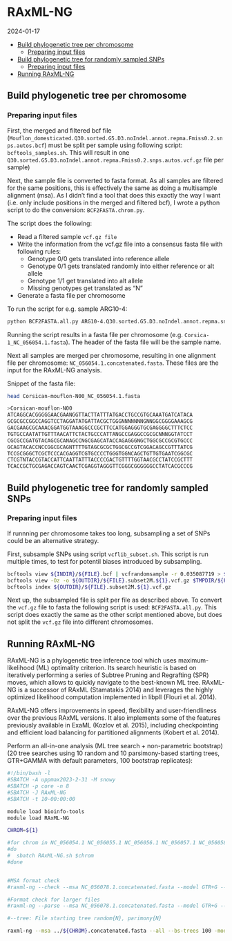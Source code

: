 RAxML-NG
================
2024-01-17

- [Build phylogenetic tree per
  chromosome](#build-phylogenetic-tree-per-chromosome)
  - [Preparing input files](#preparing-input-files)
- [Build phylogenetic tree for randomly sampled
  SNPs](#build-phylogenetic-tree-for-randomly-sampled-snps)
  - [Preparing input files](#preparing-input-files-1)
- [Running RAxML-NG](#running-raxml-ng)

## Build phylogenetic tree per chromosome

### Preparing input files

First, the merged and filtered bcf file
(`Mouflon_domesticated.Q30.sorted.G5.D3.noIndel.annot.repma.Fmiss0.2.snps.autos.bcf`)
must be split per sample using following script: `bcftools_samples.sh`.
This will result in one
`Q30.sorted.G5.D3.noIndel.annot.repma.Fmiss0.2.snps.autos.vcf.gz` file
per sample)

Next, the sample file is converted to fasta format. As all samples are
filtered for the same positions, this is effectively the same as doing a
multisample alignment (msa). As I didn’t find a tool that does this
exactly the way I want (i.e. only include positions in the merged and
filtered bcf), I wrote a python script to do the conversion:
`BCF2FASTA.chrom.py`.  

The script does the following:  

- Read a filtered sample `vcf.gz file`  
- Write the information from the vcf.gz file into a consensus fasta file
  with following rules:  
  - Genotype 0/0 gets translated into reference allele  
  - Genotype 0/1 gets translated randomly into either reference or alt
    allele  
  - Genotype 1/1 get translated into alt allele  
  - Missing genotypes get translated as “N”  
- Generate a fasta file per chromosome

To run the script for e.g. sample ARG10-4:

``` bash
python BCF2FASTA.all.py ARG10-4.Q30.sorted.G5.D3.noIndel.annot.repma.snps.autos.Fmiss0.1.subset2M.1.vcf.gz ARG10-4
```

Running the script results in a fasta file per chromosome
(e.g. `Corsica-1_NC_056054.1.fasta`). The header of the fasta file will
be the sample name.

Next all samples are merged per chromosome, resulting in one alignment
file per chromosome: `NC_056054.1.concatenated.fasta`. These files are
the input for the RAxML-NG analysis.

Snippet of the fasta file:

``` bash
head Corsican-mouflon-N00_NC_056054.1.fasta 

>Corsican-mouflon-N00
ATCAGGCACGGGGGAACGAANGGTTACTTATTTATGACCTGCCGTGCAAATGATCATACA
GCGCGCCGGCCAGGTCCTAGGATATGATTACGCTGGGNNNNNNNGNNGGCGGGGAAAGCG
GACGAAGCGCAAACGGATGGTAAAGGCCCGCTTCCATGGAGGGTGCGAGGGGCTTTCTCC
TGTGCCAATATTGTTTAACATTCTACTGCCCATTANGCCGAGGCCGCGCNNNGGTATCCT
CGCGCCGATGTACAGCGCANAGCCNGCGAGCATACCAGAGGGNGCTGGCGCCGCGTGCCC
GCAGTACACCNCCGGCGCAGNTTTTGTAGCGCGCTGGCGCCGTCGGACAGCCGTTTATCG
TCCGCGGGCTCGCTCCCACGAGGTCGTGCCCCTGGGTGGNCAGCTGTTGTGAATCGGCGC
CTCGTNTACCGTACCATTCAATTATTTACCCCGACTGTTTTGGTAACGCCTATCCGCTTT
TCACCGCTGCGAGACCAGTCAACTCGAGGTAGGGTTCGGGCGGGGGGCCTATCACGCCCG
```

## Build phylogenetic tree for randomly sampled SNPs

### Preparing input files

If runnning per chromosome takes too long, subsampling a set of SNPs
could be an alternative strategy.

First, subsample SNPs using script `vcflib_subset.sh`. This script is
run multiple times, to test for potentil biases introduced by
subsampling.

``` bash
bcftools view ${INDIR}/${FILE}.bcf | vcfrandomsample -r 0.035087719 > $TMPDIR/${FILE}.subset2M.${1}.vcf
bcftools view -Oz -o ${OUTDIR}/${FILE}.subset2M.${1}.vcf.gz $TMPDIR/${FILE}.subset2M.${1}.vcf
bcftools index ${OUTDIR}/${FILE}.subset2M.${1}.vcf.gz
```

Next up, the subsampled file is split per file as described above. To
convert the `vcf.gz` file to fasta the following script is used:
`BCF2FASTA.all.py`. This script does exactly the same as the other
script mentioned above, but does not split the `vcf.gz` file into
different chromosomes.

## Running RAxML-NG

RAxML-NG is a phylogenetic tree inference tool which uses
maximum-likelihood (ML) optimality criterion. Its search heuristic is
based on iteratively performing a series of Subtree Pruning and
Regrafting (SPR) moves, which allows to quickly navigate to the
best-known ML tree. RAxML-NG is a successor of RAxML (Stamatakis 2014)
and leverages the highly optimized likelihood computation implemented in
libpll (Flouri et al. 2014).

RAxML-NG offers improvements in speed, flexibility and user-friendliness
over the previous RAxML versions. It also implements some of the
features previously available in ExaML (Kozlov et al. 2015), including
checkpointing and efficient load balancing for partitioned alignments
(Kobert et al. 2014).

Perform an all-in-one analysis (ML tree search + non-parametric
bootstrap) (20 tree searches using 10 random and 10 parsimony-based
starting trees, GTR+GAMMA with default parameters, 100 bootstrap
replicates):

``` bash
#!/bin/bash -l
#SBATCH -A uppmax2023-2-31 -M snowy
#SBATCH -p core -n 8
#SBATCH -J RAxML-NG
#SBATCH -t 10-00:00:00

module load bioinfo-tools
module load RAxML-NG

CHROM=${1}

#for chrom in NC_056054.1 NC_056055.1 NC_056056.1 NC_056057.1 NC_056058.1 NC_056059.1 NC_056060.1 NC_056061.1 NC_056062.1 NC_056063.1 NC_056064.1 NC_056065.1 NC_056066.1 NC_056067.1 NC_056068.1 NC_056069.1 NC_056070.1 NC_056071.1 NC_056072.1 NC_056073.1 NC_056074.1 NC_056075.1 NC_056076.1 NC_056077.1 NC_056078.1 NC_056079.1
#do
#  sbatch RAxML-NG.sh $chrom
#done


#MSA format check
#raxml-ng --check --msa NC_056078.1.concatenated.fasta --model GTR+G --prefix T1

#Format check for larger files
#raxml-ng --parse --msa NC_056078.1.concatenated.fasta --model GTR+G --prefix T2

#--tree: File starting tree random{N}, parimony{N}

raxml-ng --msa ../${CHROM}.concatenated.fasta --all --bs-trees 100 -model GTR+G --prefix ${CHROM} --outgroup BAT_IOSW_r1 --threads 8 --seed 2
```
